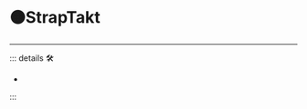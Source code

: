 # 🟠<motor>StrapTakt</motor>

---

<!-- =================================================== -->
<!-- =================================================== -->
<!-- =================================================== -->
<!-- =================================================== -->
<!-- =================================================== -->
::: details 🛠

-

:::
